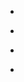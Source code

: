 <!-- docs/_sidebar.md -->

* [](/ "Melange Documentation : Data Load Tools for Single Cell Analysis")
* [](README.md "Installing Melange")

* [](vignettes/rsem.md "Generate Quantitation Data from RSEM files")
* [](vignettes/mixcr.md "Load T- and B- cell receptor clonotypes from MiXCR")
